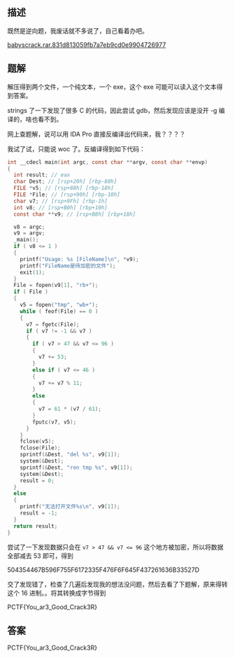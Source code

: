 ## 描述

既然是逆向题，我废话就不多说了，自己看着办吧。

[babyscrack.rar.831d813059fb7a7eb9cd0e9904726977](./assets/babyscrack.rar.831d813059fb7a7eb9cd0e9904726977)

## 题解

解压得到两个文件，一个纯文本，一个 exe，这个 exe 可能可以读入这个文本得到答案。

strings 了一下发现了很多 C 的代码，因此尝试 gdb，然后发现应该是没开 -g 编译的，啥也看不到。

网上查题解，说可以用 IDA Pro 直接反编译出代码来，我？？？？

我试了试，只能说 woc 了。反编译得到如下代码：

```c
int __cdecl main(int argc, const char **argv, const char **envp)
{
  int result; // eax
  char Dest; // [rsp+20h] [rbp-80h]
  FILE *v5; // [rsp+88h] [rbp-18h]
  FILE *File; // [rsp+90h] [rbp-10h]
  char v7; // [rsp+9Fh] [rbp-1h]
  int v8; // [rsp+B0h] [rbp+10h]
  const char **v9; // [rsp+B8h] [rbp+18h]

  v8 = argc;
  v9 = argv;
  _main();
  if ( v8 <= 1 )
  {
    printf("Usage: %s [FileName]\n", *v9);
    printf("FileName是待加密的文件");
    exit(1);
  }
  File = fopen(v9[1], "rb+");
  if ( File )
  {
    v5 = fopen("tmp", "wb+");
    while ( feof(File) == 0 )
    {
      v7 = fgetc(File);
      if ( v7 != -1 && v7 )
      {
        if ( v7 > 47 && v7 <= 96 )
        {
          v7 += 53;
        }
        else if ( v7 <= 46 )
        {
          v7 += v7 % 11;
        }
        else
        {
          v7 = 61 * (v7 / 61);
        }
        fputc(v7, v5);
      }
    }
    fclose(v5);
    fclose(File);
    sprintf(&Dest, "del %s", v9[1]);
    system(&Dest);
    sprintf(&Dest, "ren tmp %s", v9[1]);
    system(&Dest);
    result = 0;
  }
  else
  {
    printf("无法打开文件%s\n", v9[1]);
    result = -1;
  }
  return result;
}
```

尝试了一下发现数据只会在 `v7 > 47 && v7 <= 96` 这个地方被加密，所以将数据全部减去 53 即可，得到

504354467B596F755F6172335F476F6F645F437261636B33527D

交了发现错了，检查了几遍后发现我的想法没问题，然后去看了下题解，原来得转这个 16 进制。。将其转换成字节得到

PCTF{You_ar3_Good_Crack3R}

## 答案

PCTF{You_ar3_Good_Crack3R}
